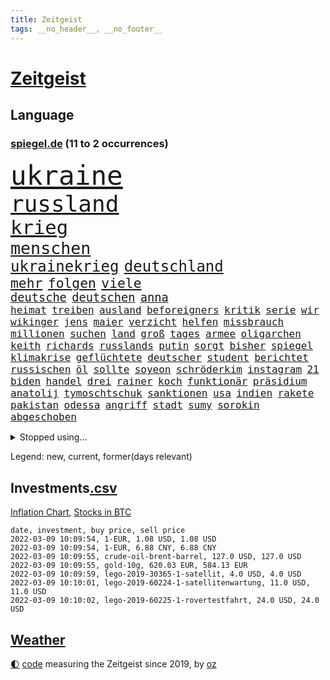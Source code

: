 ```yaml
---
title: Zeitgeist
tags: __no_header__, __no_footer__
---
```


# [Zeitgeist](https://oliz.io/zeitgeist/)

## Language

<h3><a href="https://www.spiegel.de" target="_blank">spiegel.de</a> (11 to 2 occurrences)</h3>
<p style="font-family:monospace">
<span style="font-size:32pt"><a href="news_links.html#ukraine" class="current">ukraine</a></span>
<br>
<span style="font-size:27pt"><a href="news_links.html#russland" class="current">russland</a></span>
<br>
<span style="font-size:23pt"><a href="news_links.html#krieg" class="current">krieg</a></span>
<br>
<span style="font-size:20pt"><a href="news_links.html#menschen" class="current">menschen</a></span>
<br>
<span style="font-size:18pt"><a href="news_links.html#ukrainekrieg" class="current">ukrainekrieg</a></span>
<span style="font-size:18pt"><a href="news_links.html#deutschland" class="current">deutschland</a></span>
<br>
<span style="font-size:16pt"><a href="news_links.html#mehr" class="current">mehr</a></span>
<span style="font-size:16pt"><a href="news_links.html#folgen" class="current">folgen</a></span>
<span style="font-size:16pt"><a href="news_links.html#viele" class="current">viele</a></span>
<br>
<span style="font-size:14pt"><a href="news_links.html#deutsche" class="current">deutsche</a></span>
<span style="font-size:14pt"><a href="news_links.html#deutschen" class="current">deutschen</a></span>
<span style="font-size:14pt"><a href="news_links.html#anna" class="current">anna</a></span>
<br>
<span style="font-size:12pt"><a href="news_links.html#heimat" class="current">heimat</a></span>
<span style="font-size:12pt"><a href="news_links.html#treiben" class="current">treiben</a></span>
<span style="font-size:12pt"><a href="news_links.html#ausland" class="current">ausland</a></span>
<span style="font-size:12pt"><a href="news_links.html#beforeigners" class="new">beforeigners</a></span>
<span style="font-size:12pt"><a href="news_links.html#kritik" class="current">kritik</a></span>
<span style="font-size:12pt"><a href="news_links.html#serie" class="current">serie</a></span>
<span style="font-size:12pt"><a href="news_links.html#wir" class="current">wir</a></span>
<span style="font-size:12pt"><a href="news_links.html#wikinger" class="new">wikinger</a></span>
<span style="font-size:12pt"><a href="news_links.html#jens" class="current">jens</a></span>
<span style="font-size:12pt"><a href="news_links.html#maier" class="current">maier</a></span>
<span style="font-size:12pt"><a href="news_links.html#verzicht" class="current">verzicht</a></span>
<span style="font-size:12pt"><a href="news_links.html#helfen" class="current">helfen</a></span>
<span style="font-size:12pt"><a href="news_links.html#missbrauch" class="current">missbrauch</a></span>
<span style="font-size:12pt"><a href="news_links.html#millionen" class="current">millionen</a></span>
<span style="font-size:12pt"><a href="news_links.html#suchen" class="current">suchen</a></span>
<span style="font-size:12pt"><a href="news_links.html#land" class="current">land</a></span>
<span style="font-size:12pt"><a href="news_links.html#groß" class="current">groß</a></span>
<span style="font-size:12pt"><a href="news_links.html#tages" class="current">tages</a></span>
<span style="font-size:12pt"><a href="news_links.html#armee" class="current">armee</a></span>
<span style="font-size:12pt"><a href="news_links.html#oligarchen" class="current">oligarchen</a></span>
<span style="font-size:12pt"><a href="news_links.html#keith" class="new">keith</a></span>
<span style="font-size:12pt"><a href="news_links.html#richards" class="new">richards</a></span>
<span style="font-size:12pt"><a href="news_links.html#russlands" class="current">russlands</a></span>
<span style="font-size:12pt"><a href="news_links.html#putin" class="current">putin</a></span>
<span style="font-size:12pt"><a href="news_links.html#sorgt" class="current">sorgt</a></span>
<span style="font-size:12pt"><a href="news_links.html#bisher" class="current">bisher</a></span>
<span style="font-size:12pt"><a href="news_links.html#spiegel" class="current">spiegel</a></span>
<span style="font-size:12pt"><a href="news_links.html#klimakrise" class="current">klimakrise</a></span>
<span style="font-size:12pt"><a href="news_links.html#geflüchtete" class="current">geflüchtete</a></span>
<span style="font-size:12pt"><a href="news_links.html#deutscher" class="current">deutscher</a></span>
<span style="font-size:12pt"><a href="news_links.html#student" class="current">student</a></span>
<span style="font-size:12pt"><a href="news_links.html#berichtet" class="current">berichtet</a></span>
<span style="font-size:12pt"><a href="news_links.html#russischen" class="current">russischen</a></span>
<span style="font-size:12pt"><a href="news_links.html#öl" class="current">öl</a></span>
<span style="font-size:12pt"><a href="news_links.html#sollte" class="current">sollte</a></span>
<span style="font-size:12pt"><a href="news_links.html#soyeon" class="new">soyeon</a></span>
<span style="font-size:12pt"><a href="news_links.html#schröderkim" class="new">schröderkim</a></span>
<span style="font-size:12pt"><a href="news_links.html#instagram" class="current">instagram</a></span>
<span style="font-size:12pt"><a href="news_links.html#21" class="current">21</a></span>
<span style="font-size:12pt"><a href="news_links.html#biden" class="current">biden</a></span>
<span style="font-size:12pt"><a href="news_links.html#handel" class="current">handel</a></span>
<span style="font-size:12pt"><a href="news_links.html#drei" class="current">drei</a></span>
<span style="font-size:12pt"><a href="news_links.html#rainer" class="current">rainer</a></span>
<span style="font-size:12pt"><a href="news_links.html#koch" class="new">koch</a></span>
<span style="font-size:12pt"><a href="news_links.html#funktionär" class="current">funktionär</a></span>
<span style="font-size:12pt"><a href="news_links.html#präsidium" class="current">präsidium</a></span>
<span style="font-size:12pt"><a href="news_links.html#anatolij" class="new">anatolij</a></span>
<span style="font-size:12pt"><a href="news_links.html#tymoschtschuk" class="new">tymoschtschuk</a></span>
<span style="font-size:12pt"><a href="news_links.html#sanktionen" class="current">sanktionen</a></span>
<span style="font-size:12pt"><a href="news_links.html#usa" class="current">usa</a></span>
<span style="font-size:12pt"><a href="news_links.html#indien" class="current">indien</a></span>
<span style="font-size:12pt"><a href="news_links.html#rakete" class="current">rakete</a></span>
<span style="font-size:12pt"><a href="news_links.html#pakistan" class="current">pakistan</a></span>
<span style="font-size:12pt"><a href="news_links.html#odessa" class="current">odessa</a></span>
<span style="font-size:12pt"><a href="news_links.html#angriff" class="current">angriff</a></span>
<span style="font-size:12pt"><a href="news_links.html#stadt" class="current">stadt</a></span>
<span style="font-size:12pt"><a href="news_links.html#sumy" class="new">sumy</a></span>
<span style="font-size:12pt"><a href="news_links.html#sorokin" class="new">sorokin</a></span>
<span style="font-size:12pt"><a href="news_links.html#abgeschoben" class="new">abgeschoben</a></span>
</p>
<details>
<summary>Stopped using...</summary>
<p class="former" style="font-size:12pt">
elfmeter(505) gegenseitig(505) himmel(505) kämpfte(505) einzelhandel(504) entdeckung(504) geschützt(504) horst(504) leeren(504) nachfolge(504) notfalls(504) verschoben(504) alpen(503) beleidigungen(503) fbi(503) kita(503) legte(503) manchester(503) präsentieren(503) atmosphäre(502) braun(502) daraufhin(502) klaren(502) krankenhäuser(502) londoner(502) nachruf(502) sprengstoff(502) ziemlich(502) ankunft(501) coronaschnelltests(501) erfolgreiche(501) gemeinden(501) juden(501) konservativen(501) ludwig(501) sexuelle(501) unrecht(501) verdächtiger(501) abgang(500) amerikaner(500) büros(500) coronafälle(500) fallzahlen(500) herbert(500) korruption(500) mathias(500) radsport(500) rückschlag(500) steuer(500) verpassen(500) zurzeit(500) 35(499) d(499) duell(499) kampagne(499) lockdowns(499) tore(499) vorschläge(499) alarm(498) boot(498) einstigen(498) euphorie(498) geboten(498) george(498) hinterlassen(498) ikone(498) kleiner(498) konfrontiert(498) lieben(498) minute(498) nachhaltig(498) nigeria(498) regel(498) abwehr(497) angeblichen(497) anzeige(497) black(497) eindämmen(497) fdpchef(497) finanzaufsicht(497) gebraucht(497) giffey(497) harry(497) historisch(497) jüngste(497) kiel(497) lüge(497) peru(497) putsch(497) seitdem(497) studium(497) umfeld(497) wissenschaft(497) zwang(497) aufgeben(496) chefin(496) erbe(496) erstaunlich(496) flaschen(496) gesteht(496) joshua(496) julia(496) jung(496) kontrolliert(496) krankenhäusern(496) menschenrechte(496) parteitag(496) strecke(496) usbehörden(496) deal(495) dubai(495) erwartungen(495) freund(495) gemeinsamen(495) laden(495) maß(495) nutzer(495) organisationen(495) philip(495) regime(495) schlechten(495) viktor(495) wand(495) anteil(494) australische(494) endspiel(494) entschuldigen(494) frust(494) partys(494) regiert(494) schwangere(494) theater(494) florida(493) kollaps(493) körperverletzung(493) meghan(493) opfers(493) politikerinnen(493) skepsis(493) übergeben(493) 52(492) ermöglichen(492) gegangen(492) jugendlicher(492) kandidat(492) kaputt(492) konzentrieren(492) torhüter(492) verschieben(492) demokratische(491) hund(491) islamischen(491) orbán(491) distanz(490) schnelltests(490) wiederholt(490) dämpfer(489) ergibt(489) halbfinale(489) irak(489) kulissen(489) 3(488) erinnern(488) gedreht(488) juni(488) kürzlich(488) methoden(488) spotify(488) lieferten(487) reiste(487) signalisiert(487) zinsen(487) anbieter(486) lernt(486) steckte(486) tim(486) vorjahr(486) belege(485) homosexuelle(485) kabul(485) kommunistische(485) milde(485) ausmaß(484) glücklich(484) neuauflage(484) präsidentin(484) fakten(483) griechische(483) verklagen(483) verstößt(483) verwandelt(483) antonio(482) bürgermeisterin(482) eurecht(482) journalistin(482) varianten(482) antisemitismus(481) verstanden(481) wiederholen(481) duisburg(480) springen(480) frisch(479) haftstrafen(479) indirekt(479) spitzenreiter(479) text(479) nase(478) 54(477) katholischen(477) love(477) migration(477) müsste(477) zogen(477) übernommen(477) gesundheitsministerium(475) hadert(475) hausarrest(475) rollt(475) ähnlich(474) händler(473) unterschrieben(473) vermissen(473) boomen(472) bundesamts(472) erfährt(472) erstochen(472) sprachen(472) telefon(472) automatisch(471) erweist(471) gastronomie(471) präsenz(471) äußerte(471) drin(469) sergio(469) stört(469) kandidieren(468) staatshilfen(468) trauert(468) dringt(467) fließen(467) zeigten(467) 2012(466) riesiges(465) sprung(465) grünenchefin(464) niederländischen(464) herausforderung(463) flüchtete(462) patzt(462) gruppen(461) intelligenz(461) kleinkind(461) intensivstationen(460) kanaren(460) kanadas(458) massaker(457) beobachtung(455) palmer(455) herausforderungen(453) konzert(453) schulz(452) trauma(452) präsidentschaft(451) eingeschaltet(449) pentagon(449) ausgaben(447) weltmeisterschaft(447) inselstaat(446) 56(441) riesigen(440) ausgemacht(439) bösen(434) koblenz(433) trugen(431) diess(428) erzieher(428) 58(423) entfernen(423) lidl(423) nick(423) schärfer(420) leiter(419) dankt(418) stiko(413) motivation(408) polizeiruf(399) umbau(399) langjährige(397) gewinne(396) zusätzlichen(395) infos(393) diagnose(392) räumte(390) gegeneinander(388) tübinger(388) fuhren(383) klappen(382) pokal(375) ungemütlich(374) belästigung(372) gelöscht(372) lehrerin(372) staatsschutz(368) behindern(367) militärjunta(364) wolken(364) josef(362) containerschiff(361) herren(361) 20jährige(360) kaffee(359) magische(359) günstig(358) unzureichend(358) rein(356) recherche(355) strich(353) promille(348) bürgerrechtler(346) westberlin(346) ausländischen(345) paaren(342) übung(342) athen(341) orte(339) angefahren(338) russe(337) untermauert(330) diplomatische(328) bosch(326) marihuana(326) belgische(322) gewalttat(315) enthalten(314) fühle(313) erdoğans(312) asyl(311) spannende(308) financial(307) ferdinand(305) rechnung(305) charles(304) eile(296) fußballnationalmannschaft(294) fußballstar(294) erlässt(290) heizt(289) bka(286) durchsuchung(280) hingelegt(278) regierungskoalition(278) potsdamer(277) abgegeben(276) schönheit(276) besonderes(275) erholen(273) richteten(273) neunjähriger(272) dauerregen(271) schwule(271) pop(270) unglaublich(268) hardliner(267) dorthin(266) kreise(266) videoaufnahmen(263) impfverweigerer(262) jahresende(262) einsätze(261) parlamentswahlen(261) deutschkolumne(259) einwanderer(258) flugverkehr(257) laute(255) lago(254) maggiore(254) warb(251) bezichtigt(250) träumt(250) angeblichem(248) befragung(248) eröffnung(246) lee(246) entsorgt(245) transfers(245) ausnahme(243) erhöhte(242) peters(241) aussterben(240) staatschefs(240) hunderttausenden(239) delta(238) mythos(238) verurteilter(238) vormittag(238) alzheimer(237) eingriff(234) dänen(233) ohnehin(232) teufel(231) historischem(230) expertengremium(229) schließung(229) denis(227) kurzzeitig(226) chaotischen(223) coup(223) heiraten(223) auslaufen(222) usmilitär(221) vierter(221) 9(220) intendant(220) sicherer(220) geldstrafen(219) mob(219) 18jährige(217) chefs(216) festgehalten(216) umzug(216) überflutet(216) abgesehen(215) geräumt(215) strikten(213) vermeintlicher(213) verstorben(213) zwischendurch(213) häufigsten(212) waldbrand(212) einführung(210) 1994(208) alleingang(208) kolumbianische(205) weibliche(205) gelaufen(204) maurer(204) schwimmt(201) camp(200) halbleitern(200) menschenrechtsaktivisten(200) militärpräsenz(199) antikörper(198) gelohnt(198) jinping(197) kulisse(197) wechselte(196) staatsmedien(195) drastischer(194) fraktion(194) gemischt(194) bezogen(193) kuriose(193) norwegischen(193) siebzigerjahren(193) zerschlagen(193) 1976(192) bundesbehörde(192) ersetzt(192) folgenschweren(192) genießt(192) schwarz(192) slam(192) spencer(191) 69(189) bemerkbar(189) angemeldet(188) expertin(187) niklas(187) verbinden(187) kristina(186) verzockt(186) faszinierende(185) fußgänger(185) meterhohe(185) moritz(184) plante(184) achte(183) annika(183) vergisst(183) engsten(182) grand(182) löschen(182) mitchell(182) zurückgeben(181) stehlen(180) zügen(178) langweilig(177) zerbrach(177) anhängern(176) fische(176) händen(176) erkannt(173) befreiung(172) fluggäste(171) staatsbesuch(171) ussoldaten(171) uwe(171) kabuler(170) faktoren(169) erfinden(168) pastor(167) überraschende(167) fahndung(165) coronaprämie(164) größeres(164) investiert(164) zuschuss(164) überfahrt(164) 115(162) 2025(162) bekenntnis(162) filip(162) 73(161) preiserhöhungen(161) toilette(161) fressen(160) zugverkehr(160) bestätigte(159) faktencheck(159) gesessen(159) unterschiedlichen(158) zeitgleich(154) gelobt(152) söders(152) wiederholung(152) zwecke(152) ahmaud(151) antwortete(151) arbery(151) friedlich(150) talk(150) auszug(149) mehrwertsteuer(149) 2gregel(148) anton(148) infektionsschutzgesetz(148) media(148) parteiausschlussverfahren(148) angezündet(147) fernzüge(147) geschäftsführerin(147) straftaten(146) kleinere(145) personelle(145) brady(144) grippe(144) hell(144) radikalen(144) auftritten(143) überraschte(143) digitales(142) ham(142) zurückzahlen(142) auszubildende(141) genügt(141) geplatztem(141) mr(141) daniil(140) hanna(140) junta(140) medwedew(140) englisch(139) sicherheitslücken(139) berlinbrandenburg(138) hadern(138) kapstadt(137) tücken(137) zurückzuholen(137) großprojekt(136) realen(136) regierende(136) xavier(136) burundi(135) harren(135) ice(135) mad(135) bewaffneter(134) psychologie(134) umstellung(133) verschüttet(133) weiterbildung(132) tasche(131) tatverdächtigem(131) tragisch(131) getötete(130) usjustiz(130) vorsitz(130) knüpfen(129) schlepper(129) sozialer(129) station(129) zerknirscht(129) 78(128) price(128) theologe(128) adam(127) betrunken(127) bettina(127) grünenfraktion(127) spezielle(127) vorschlagen(126) trank(125) arbeitslosen(124) gefängnissen(124) inbetriebnahme(124) zurückgezogen(124) bedrängt(123) geltendes(123) grünenspitze(123) knappheit(123) oppositionsführer(123) unsicherheiten(123) betreibern(122) coronabonus(122) süle(122) bahnen(121) comedian(121) fernverkehr(121) spürbar(121) strafvollzug(121) minderheitsregierung(120) schwächen(120) strafverfahren(120) aung(119) baubranche(119) geheimdienste(119) n26(119) umsetzung(119) exkanzler(118) rotterdam(118) weißer(118) afdabgeordnete(117) billigt(117) faul(117) dfbteam(116) erschossenen(116) künstlicher(116) abu(115) perspektive(115) privatleben(115) verfolgten(115) inklusive(114) vaterland(114) verbringt(114) anfangen(113) großhandel(113) reichelt(113) ambitionen(112) dschungel(112) döpfner(112) polnischer(112) springerchef(112) xvi(112) begleichen(111) radikaler(111) viola(111) 30000(110) mutterkonzern(110) verstorbene(110) zusammenstöße(110) afdpolitiker(109) wilden(109) häftlinge(108) spielfilm(107) mahnen(106) verleihung(106) gestört(105) medienkonzern(105) zeitplan(105) australian(104) bekannteste(104) magic(104) ops(104) oscarpreisträger(104) rigorose(104) unglaubliche(104) zentralbanken(104) überragende(104) weinen(103) esaastronaut(102) mehrmals(101) rammt(101) bayernstar(100) innere(100) zimmermann(100) bitterer(99) case(99) zugesetzt(98) gasknappheit(97) belogen(96) entzündet(96) gesundheitssektor(96) greenwashing(96) hinrichtungen(96) cleo(95) macrons(95) perfekt(95) tötungen(95) apartheid(94) coronaisolation(94) kaiserslautern(94) tonga(94) ökostromumlage(94) cduvorsitzende(93) lärm(93) woanders(93) boostern(92) exchef(92) fußballs(92) quält(92) ehrlich(91) erfolgs(91) abschmelzen(90) aggressiven(90) arbeitskampf(90) bundeshaushalt(90) imperium(90) kinofilm(90) mehrheitlich(90) archäologe(89) auffrischungsimpfungen(89) automaten(89) blauen(89) fortan(89) jogger(89) jude(89) mexikanischen(89) alexijewitsch(88) bestätigung(88) herta(88) klimaneutrale(88) reihenweise(88) tommy(88) vorkaufsrecht(88) coronaberichterstattung(87) eingeläutet(87) hintermänner(87) marktanteil(87) paradies(87) todesstrafe(87) windenergie(87) zensiert(87) zig(87) kundgebung(86) ostern(86) outfit(86) sachverständigenrat(86) tories(86) unterbringung(86) verschoss(86) abzuhalten(85) falk(85) führungsduo(85) perus(85) wolfsburger(85) fahrerlaubnis(84) guterres(84) lebenslang(84) mail(84) unogeneralsekretär(84) unverantwortlich(84) votum(84) auswirkt(83) drogenbande(83) gefängnisse(83) karljosef(83) laumann(83) lebenszeichen(83) quentin(83) studiengänge(83) testnachweis(83) windkraftanlagen(83) ökonomin(83) oskar(82) treibender(82) extremsportler(81) gebürtige(81) tierhaltung(81) immunschutz(80) kyi(80) suu(80) thesen(80) management(79) verunsicherung(79) architektur(78) camilla(78) ibizaaffäre(78) krokodil(78) zufall(78) 8500(77) ablehnen(77) apotheken(77) eingezeichnet(77) gelb(77) gespaltenen(77) kontrollierte(77) gesundheitsexperte(76) präsidentenamt(76) sinnlos(76) tatmotiv(76) wahlbetrugs(76) werkbank(76) 1995(75) branchenverband(75) bundesagentur(75) nordpolarmeer(75) unendliche(75) übertrieben(75) eva(74) gewinnung(74) mitleid(74) pessimistisch(74) schreie(74) verzweifelter(74) betreuern(73) coronagegner(73) f(73) immunologin(73) krach(73) krisenstab(73) polittalk(73) unterzeichnen(73) 107(72) ausliefern(72) dokureihe(72) dahmen(71) dudenhöffer(71) verrückte(71) 122(70) amüsiert(70) coronapositiv(70) lastminutesieg(70) milden(70) nordirak(70) reinhart(70) schottet(70) steuerzahler(70) verzeihung(70) american(69) angestachelt(69) beliebten(69) coronavirusnews(69) disney+(69) irritationen(69) verifizieren(69) behauptungen(68) einzelfall(68) herunterfahren(68) streaming(68) tierärzte(68) vaterschaft(68) weiterarbeiten(68) caroline(67) farcrebellen(67) gelungenes(67) verankert(67) zerstritten(67) überflüssig(67) intensivpfleger(66) letztlich(66) staatssekretärin(66) ereignisreichen(65) eukommissionschefin(65) fußballheld(65) lesbos(65) polizistenmorde(65) seifert(65) thematisiert(65) verurteilten(65) 1957(64) abschnitte(64) besetzung(64) betonte(64) erfurter(64) passte(64) senden(64) strikte(64) zwangsweise(64) ökosysteme(64) 1954(63) bern(63) cnn(63) eckel(63) elternschaft(63) finanzmarktaufsicht(63) fußballspielen(63) irene(63) kinderimpfungen(63) marcus(63) rihanna(63) spitzenvertreter(63) teuerung(63) beschwerte(62) eberl(62) formulieren(62) führungskräfte(62) lawine(62) neuschnee(62) schulterschluss(62) 136(61) besiegen(61) erahnen(61) feigheit(61) fotostrecke(61) fünfmal(61) popikone(61) sackgasse(61) uskonzerns(61) 65jähriger(60) auslandssender(60) baustellen(60) hochrisikogebiet(60) muscheln(60) pflegepersonal(60) transport(60) uigurischen(60) vollzogen(60) überprüfung(60) außenhandel(59) brisant(59) exregierungschefin(59) ffp2masken(59) führungsriege(59) leitete(59) wintersportler(59) anlauf(58) aufmarschiert(58) horrorfilm(58) krisengebiete(58) pflegekräften(58) spitzenbeamtin(58) verehrt(58) baumgart(57) gletscherschmelze(57) olympiageneralprobe(57) abflachen(56) bat(56) dreistelligen(56) fangen(56) gregorowicz(56) kardiologen(56) madagaskar(56) offenbarte(56) thailändischen(56) afdfraktion(55) lawinengefahr(55) mittelgebirgen(55) nordseeinsel(55) pflegeheime(55) trainers(55) untergebenen(55) antisemitismusvorwürfen(54) nutzlos(54) verhinderung(54) geschlecht(53) melbourne(53) pool(53) zinspolitik(53) audi(52) definitiv(52) herausragenden(52) kamerun(52) kameruns(52) küken(52) lesbischen(52) richtungen(52) sperma(52) wartete(52) harvard(51) kern(51) parker(51) schneefällen(51) senders(51) urwald(51) aktiver(50) denkwürdiges(50) iranerin(50) ressorts(50) ausgewertet(49) bestellte(49) defibrillator(49) jagdschein(49) rechteck(49) schanze(49) sunday(49) vorzubereiten(49) wunderwaffe(49) zeige(49) 219a(48) ausnahmefällen(48) begeisterung(48) büning(48) emily(48) erfolgte(48) no(48) paragraf(48) waghalsigen(48) angepfiffen(47) berger(47) bijan(47) biopic(47) charlotte(47) djirsarai(47) erledigen(47) jährliche(47) lockte(47) uiguren(47) vorzeitiges(47) beninbronzen(46) biermann(46) disziplinarverfahren(46) einnehmen(46) fossilien(46) homeofficepauschale(46) msv(46) schaulustige(46) tee(46) afrikacup(45) asylpolitik(45) auktionshaus(45) australier(45) flüchtlingsboot(45) freiheiten(45) jecken(45) partners(45) pelé(45) slogans(45) verpassten(45) way(45) wiederherstellen(45) erinnerungsstücke(44) gewichten(44) lastwagenfahrer(44) malu(44) niederschlagung(44) teslas(44) val(44) zahlreicher(44) ausgesperrt(43) bischofskonferenz(43) gewertet(43) lörrach(43) türmte(43) unfähig(43) challenge(42) dahintersteckt(42) dorfbewohner(42) festsaß(42) profifußballspiel(42) skispringerinnen(42) thronjubiläum(42) verringern(42) ermahnte(41) riot(41) schnappt(41) umsturz(41) coronaeinreiseregeln(40) flüchtlingscamp(40) frauenquote(40) mehrt(40) querdenkerdemos(40) taube(40) tätern(40) wahlgang(40) blizzard(39) blühen(39) hauptbahnhof(39) publikation(39) demos(38) fragte(38) joni(38) kohlenmonoxidvergiftung(38) lemke(38) mexikaner(38) positioniert(38) wärter(38) übertroffen(38) anderson(37) folgenschwerer(37) gefühlen(37) kulturstaatsministerin(37) mühsam(37) rodelt(37) unfalls(37) wettkampf(37) ärgsten(37) blutig(36) bundestagswahlkampf(36) entkam(36) ernteten(36) handelsabkommen(36) 1973(35) entführung(35) finanzschwache(35) fächern(35) pfau(35) 800000(34) reicher(34) ryōyū(34) videoplattform(34) erweitern(33) krebs(33) moïse(33) residenz(33) tirol(33) trauriger(33) viertes(33) vorstellungen(33) covidverlauf(32) dürftig(32) erleichterungen(32) ffp2maskenpflicht(32) hansgeorg(32) kinderwunsch(32) maaßen(32) skifahrerin(32) süditalien(32) beitragen(31) brandursache(31) entschluss(31) kabinettskollegen(31) kasachstan(31) rekordstand(31) sparsamkeit(31) check(30) einfachen(30) eliten(30) endemie(30) flüchtlingslager(30) fußballtransfers(30) gewährleistet(30) ian(30) krimineller(30) messen(30) unterscheiden(30) 33jähriger(29) account(29) albert(29) ausfindig(29) danke(29) explizit(29) flaggschiff(29) fragwürdig(29) sassoli(29) weltstar(29) arbeitslose(28) castillo(28) coronastudie(28) covid19infektion(28) hupen(28) transferticker(28) unternehmens(28) 2002(27) aufgeklärt(27) dokument(27) ernennt(27) mavericks(27) wagt(27) grundschule(26) kunz(26) menschenmassen(26) orden(26) pyrenäen(26) taxonomie(26) vorwarnung(26) dschungelcamp(25) industrieproduktion(25) kabine(25) lucaapp(25) mehrfachen(25) pims(25) schiller(25) wohnungsbrand(25) briefmarken(24) fehlendes(24) sondermarken(24) diebesgut(23) dilettanten(23) ratschläge(23) unausweichlich(23) verweigerte(23) zusammenbricht(23) gefahndet(22) immunsystems(22) kemmer(22) may(22) rechtslage(22) ronja(22) sponsoring(22) zulassen(22) aneinander(21) angabe(21) dominierten(21) exekutiert(21) gepatzt(21) gießen(21) helgoland(21) selbstfahrende(21) 49(20) orange(20) roberts(20) schottischer(20) unionspolitiker(20) unterschlagen(20) anschlagsplan(19) beckenbauer(19) beobachtungen(19) bitter(19) brauch(19) jemenkrieg(19) nonne(19) parteiführung(19) schaltete(19) bestürzt(18) christin(18) don't(18) fehlverhalten(18) ibrahim(18) leistungsträger(18) okpara(18) ross(18) abgeschottet(17) burnout(17) entwarf(17) gasde(17) geschlossenheit(17) grünwelt(17) milliardenschweren(17) morddrohung(17) omikroninfektion(17) quasi(17) stromio(17) unterwasservulkans(17) varol(17) vergewaltiger(17) vorigen(17) ömer(17) abzuwenden(16) eigentore(16) einmarschieren(16) mental(16) schießstand(16) techniker(16) unoresolutionen(16) abschiebehotel(15) bundesverteidigungsministerin(15) expapst(15) grünenanhänger(15) klingelt(15) parkplätze(15) ablösefrei(14) breivik(14) erschöpfung(14) gefährlichstes(14) geiselnahme(14) krass(14) massenmörder(14) misstrauensvotum(14) neil(14) vergleichsportals(14) young(14) abschlussarbeit(13) afrikacups(13) bernal(13) coronaboni(13) egan(13) kampfflugzeuge(13) riesenerfolg(13) selektive(13) tübingen(13) unionsfraktionsmanager(13) uskonzerne(13) verwundete(13) besitz(12) gemeinsamkeit(12) olympiamannschaft(12) rogan(12) siegeszug(12) straftäter(12) thermomix(12) transfermarkt(12) vorwerk(12) aubameyang(11) hinweg(11) kreisen(11) partygateaffäre(11) pierreemerick(11) pokalachtelfinale(11) rückruf(11) scotland(11) toryabgeordneter(11) ustruppen(11) volkswirte(11) yard(11)
</p>
</details>
<p>Legend: <span class="new">new</span>, <span class="current">current</span>, <span class="former">former(days relevant)</span></p>

## Investments[.csv](investments.csv)

[Inflation Chart](https://inflationchart.com),
[Stocks in BTC](https://stonksinbtc.xyz/)

```
date, investment, buy price, sell price
2022-03-09 10:09:54, 1-EUR, 1.08 USD, 1.08 USD
2022-03-09 10:09:54, 1-EUR, 6.88 CNY, 6.88 CNY
2022-03-09 10:09:55, crude-oil-brent-barrel, 127.0 USD, 127.0 USD
2022-03-09 10:09:55, gold-10g, 620.03 EUR, 584.13 EUR
2022-03-09 10:09:59, lego-2019-30365-1-satellit, 4.0 USD, 4.0 USD
2022-03-09 10:10:01, lego-2019-60224-1-satellitenwartung, 11.0 USD, 11.0 USD
2022-03-09 10:10:02, lego-2019-60225-1-rovertestfahrt, 24.0 USD, 24.0 USD
```

## [Weather](weather.html)

<footer>
<a href="javascript:toggleTheme()" class="nav">🌓</a>
<a href="https://github.com/ooz/zeitgeist">code</a> measuring the Zeitgeist since 2019, by <a href="https://oliz.io">oz</a>
</footer>
